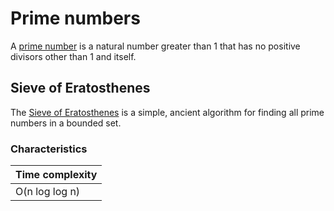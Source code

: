 # Prime numbers
A [prime number](https://en.wikipedia.org/wiki/Prime_number) is a natural number greater than 1 that has no positive divisors other than 1 and itself.

## Sieve of Eratosthenes
The [Sieve of Eratosthenes](https://en.wikipedia.org/wiki/Sieve_of_Eratosthenes) is a simple, ancient algorithm for finding all prime numbers in a bounded set.

### Characteristics
|Time complexity
|-
|O(n log log n)